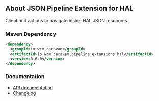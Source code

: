 ## About JSON Pipeline Extension for HAL

Client and actions to navigate inside HAL JSON resources.


### Maven Dependency

```xml
<dependency>
  <groupId>io.wcm.caravan</groupId>
  <artifactId>io.wcm.caravan.pipeline.extensions.hal</artifactId>
  <version>0.6.0</version>
</dependency>
```

### Documentation

* [API documentation][apidocs]
* [Changelog][changelog]


[apidocs]: apidocs/
[changelog]: changes-report.html
